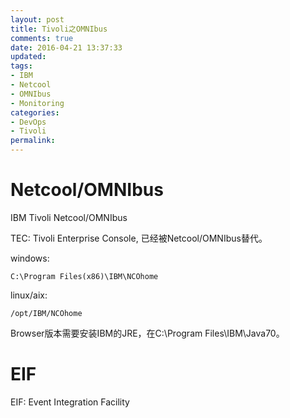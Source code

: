 ```yaml
---
layout: post
title: Tivoli之OMNIbus
comments: true
date: 2016-04-21 13:37:33
updated:
tags:
- IBM
- Netcool
- OMNIbus
- Monitoring
categories:
- DevOps
- Tivoli
permalink:
---
```


# Netcool/OMNIbus

IBM Tivoli Netcool/OMNIbus

TEC: Tivoli Enterprise Console, 已经被Netcool/OMNIbus替代。

windows:

    C:\Program Files(x86)\IBM\NCOhome

linux/aix:

    /opt/IBM/NCOhome

Browser版本需要安装IBM的JRE，在C:\Program Files\IBM\Java70。

# EIF

EIF: Event Integration Facility
